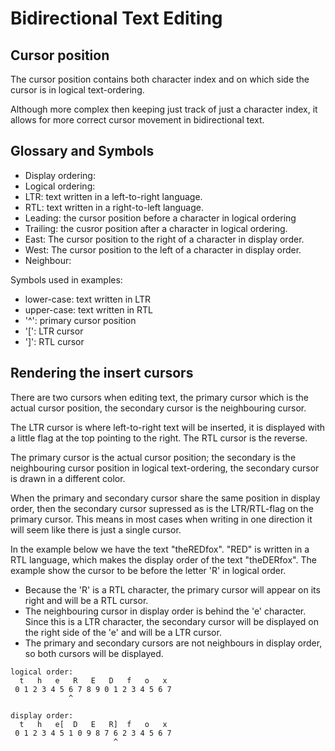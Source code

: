 Bidirectional Text Editing
==========================

Cursor position
---------------
The cursor position contains both character index and on which side the
cursor is in logical text-ordering.

Although more complex then keeping just track of just a character index, it
allows for more correct cursor movement in bidirectional text.

Glossary and Symbols
--------------------

 - Display ordering:
 - Logical ordering: 
 - LTR: text written in a left-to-right language.
 - RTL: text written in a right-to-left language.
 - Leading: the cursor position before a character in logical ordering
 - Trailing: the cusror position after a character in logical ordering.
 - East: The cursor position to the right of a character in display order.
 - West: The cursor position to the left of a character in display order.
 - Neighbour: 

Symbols used in examples:

 - lower-case: text written in LTR
 - upper-case: text written in RTL
 - '^': primary cursor position
 - '[': LTR cursor
 - ']': RTL cursor


Rendering the insert cursors
----------------------------
There are two cursors when editing text, the primary cursor which is the
actual cursor position, the secondary cursor is the neighbouring cursor.

The LTR cursor is where left-to-right text will be inserted, it is displayed
with a little flag at the top pointing to the right. The RTL cursor is the
reverse.

The primary cursor is the actual cursor position; the secondary is the neighbouring
cursor position in logical text-ordering, the secondary cursor is drawn in a different
color.

When the primary and secondary cursor share the same position in display order, then
the secondary cursor supressed as is the LTR/RTL-flag on the primary cursor.
This means in most cases when writing in one direction it will seem like there is
just a single cursor.

In the example below we have the text "theREDfox". "RED" is written in a RTL language,
which makes the display order of the text "theDERfox". The example show the cursor
to be before the letter 'R' in logical order.

- Because the 'R' is a RTL character, the primary cursor will appear on its right
  and will be a RTL cursor.
- The neighbouring cursor in display order is behind the 'e' character.
  Since this is a LTR character, the secondary cursor will be displayed on the right
  side of the 'e' and will be a LTR cursor.
- The primary and secondary cursors are not neighbours in display order, so both
  cursors will be displayed.

```
logical order:
  t   h   e   R   E   D   f   o   x
 0 1 2 3 4 5 6 7 8 9 0 1 2 3 4 5 6 7
             ^

display order:
  t   h   e[  D   E   R]  f   o   x
 0 1 2 3 4 5 1 0 9 8 7 6 2 3 4 5 6 7
                       ^
```


